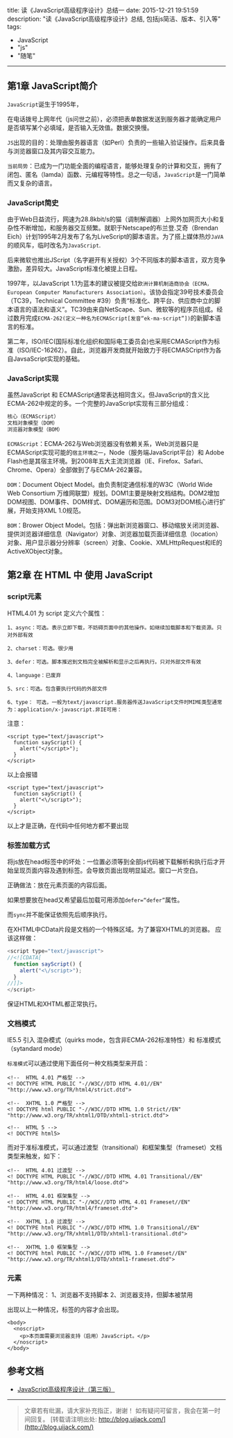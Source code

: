 title: 读《JavaScript高级程序设计》总结一
date: 2015-12-21 19:51:59
description: "读《JavaScript高级程序设计》总结, 包括js简洁、版本、引入等"
tags:
- JavaScript
- "js"
- "随笔"
---

## 第1章 JavaScript简介

`JavaScript`诞生于1995年，

在电话拨号上网年代（js问世之前），必须把表单数据发送到服务器才能确定用户是否填写某个必填域，是否输入无效值。数据交换慢。

`JS`出现的目的：处理由服务器语言（如Perl）负责的一些输入验证操作。后来具备与浏览器窗口及其内容交互能力。

`当前局势`：已成为一门功能全面的编程语言，能够处理复杂的计算和交互，拥有了闭包、匿名（lamda）函数、元编程等特性。总之一句话，`JavaScript`是一门简单而又复杂的语言。

### JavaScript简史

由于Web日益流行，网速为28.8kbit/s的猫（调制解调器）上网外加网页大小和复杂性不断增加，和服务器交互频繁。就职于Netscape的布兰登.艾奇（Brendan Eich）计划1995年2月发布了名为LiveScript的脚本语言。为了搭上媒体热炒`JaVA`的顺风车，临时改名为`JavaScript`.

后来微软也推出JScript（名字避开有关授权）3个不同版本的脚本语言，双方竞争激励，差异较大。JavaScript标准化被提上日程。

1997年，以JavaScript 1.1为蓝本的建议被提交给`欧洲计算机制造商协会（ECMA，European Computer Manufacturers Association）`。该协会指定39号技术委员会（TC39，Technical Committee #39）负责“标准化、跨平台、供应商中立的脚本语言的语法和语义”。TC39由来自NetScape、Sun、微软等的程序员组成。经过数月完成`ECMA-262(定义一种名为ECMAScript[发音“ek-ma-script”])`的新脚本语言的标准。

第二年，ISO/IEC(国际标准化组织和国际电工委员会)也采用ECMAScript作为标准（ISO/IEC-16262）。自此，浏览器开发商就开始致力于将ECMASCript作为各自JavsaScript实现的基础。

### JavaScript实现

虽然JavaScript 和 ECMAScript通常表达相同含义。但JavaScript的含义比ECMA-262中规定的多。一个完整的JavaScript实现有三部分组成：

```bash
核心（ECMAScript）
文档对象模型（DOM）
浏览器对象模型（BOM）
```

`ECMAScript`：ECMA-262与Web浏览器没有依赖关系，Web浏览器只是ECMAScript实现可能的`宿主环境之一`，Node（服务端JavaScript平台）和 Adobe Flash也是其宿主环境。到2008年五大主流浏览器（IE、Firefox、Safari、Chrome、Opera）全部做到了与ECMA-262兼容。

`DOM`：Document Object Model。由负责制定通信标准的W3C（World Wide Web Consortium 万维网联盟）规划。DOM1主要是映射文档结构。DOM2增加DOM视图、DOM事件、DOM样式、DOM遍历和范围。DOM3对DOM核心进行扩展，开始支持XML 1.0规范。

`BOM`：Brower Object Model。包括：弹出新浏览器窗口、移动缩放关闭浏览器、提供浏览器详细信息（Navigator）对象、浏览器加载页面详细信息（location）对象、用户显示器分分辨率（screen）对象、Cookie、XMLHttpRequest和IE的ActiveXObject对象。

## 第2章 在 HTML 中 使用 JavaScript

###  script元素


HTML4.01 为 script 定义六个属性：

```plain
1、async：可选。表示立即下载，不妨碍页面中的其他操作。如继续加载脚本和下载资源。只对外部有效

2、charset：可选。很少用

3、defer：可选。脚本推迟到文档完全被解析和显示之后再执行。只对外部文件有效

4、language：已废弃

5、src：可选。包含要执行代码的外部文件

6、type： 可选，一般为text/javascript.服务器传送JavaScript文件时MIME类型通常为：application/x-javascript.非IE可用：
```

注意：
```plain
<script type="text/javascript">
  function sayScript() {
    alert("</script>");
  }
</script>
```

以上会报错

```plain
<script type="text/javascript">
  function sayScript() {
    alert("<\/script>");
  }
</script>
```
以上才是正确，在代码中任何地方都不要出现</script>

### 标签加载方式

将js放在head标签中的坏处：一位置必须等到全部js代码被下载解析和执行后才开始呈现页面内容及遇到<body>标签。会导致页面出现明显延迟。窗口一片空白。

正确做法：放在<body>元素页面的内容后面。

如果想要放在head又希望最后加载可用添加`defer=“defer”`属性。

而`sync`并不能保证依照先后顺序执行。

在XHTML中CData片段是文档的一个特殊区域。为了兼容XHTML的浏览器。
应该这样做：
```js
<script type="text/javascript">
//<![CDATA[
  function sayScript() {
    alert("<\/script>");
  }
//]]>
</script>
```

保证HTML和XHTML都正常执行。

### 文档模式

IE5.5 引入 混杂模式（quirks mode，包含非ECMA-262标准特性）和 标准模式（sytandard mode）

`标准模式`可以通过使用下面任何一种文档类型来开启：

```plain
<!--  HTML 4.01 严格型 -->
<! DOCTYPE HTML PUBLIC "-//W3C//DTD HTML 4.01//EN" "http://www.w3.org/TR/html4/strict.dtd">
```

```plain
<!--  XHTML 1.0 严格型 -->
<! DOCTYPE html PUBLIC "-//W3C//DTD HTML 1.0 Strict//EN" "http://www.w3.org/TR/xhtml1/DTD/xhtml1-strict.dtd">
```

```plain
<!--  HTML 5 -->
<! DOCTYPE html5>
```

而对于准标准模式，可以通过渡型（transitional）和框架集型（frameset）文档类型来触发，如下：

```plain
<!--  HTML 4.01 过渡型 -->
<! DOCTYPE HTML PUBLIC "-//W3C//DTD HTML 4.01 Transitional//EN" "http://www.w3.org/TR/html4/loose.dtd">
```

```plain
<!--  HTML 4.01 框架集型 -->
<! DOCTYPE HTML PUBLIC "-//W3C//DTD HTML 4.01 Frameset//EN" "http://www.w3.org/TR/html4/frameset.dtd">
```

```plain
<!--  XHTML 1.0 过渡型 -->
<! DOCTYPE html PUBLIC "-//W3C//DTD HTML 1.0 Transitional//EN" "http://www.w3.org/TR/xhtml1/DTD/xhtml1-transitional.dtd">
```

```plain
<!--  XHTML 1.0 框架集型 -->
<! DOCTYPE html PUBLIC "-//W3C//DTD HTML 1.0 Frameset//EN" "http://www.w3.org/TR/xhtml1/DTD/xhtml1-frameset.dtd">
```

### <noscript> 元素

一下两种情况：
1、浏览器不支持脚本
2、浏览器支持，但脚本被禁用

出现以上一种情况，<noscript>标签的内容才会出现。

```plain
<body>
  <noscript>
    <p>本页面需要浏览器支持（启用）JavaScript。</p>
  </noscript>
</body>
```

## 参考文档

- [JavaScript高级程序设计（第三版）](http://www.ituring.com.cn/book/946)

-----------------------

> 文章若有纰漏，请大家补充指正，谢谢！
> 如有疑问可留言，我会在第一时间回复。
> [转载请注明出处: http://blog.uijack.com/](http://blog.uijack.com/)
